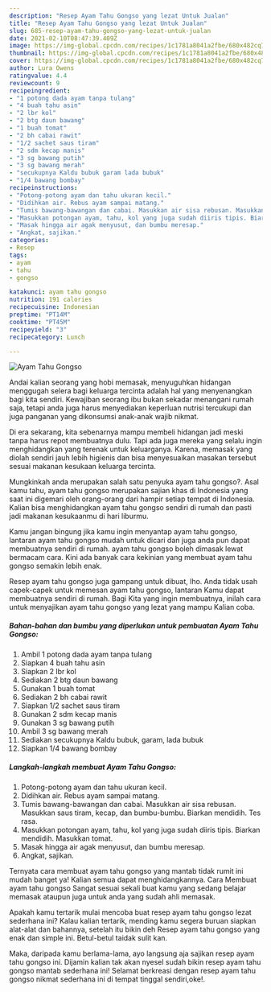 ```yaml
---
description: "Resep Ayam Tahu Gongso yang lezat Untuk Jualan"
title: "Resep Ayam Tahu Gongso yang lezat Untuk Jualan"
slug: 685-resep-ayam-tahu-gongso-yang-lezat-untuk-jualan
date: 2021-02-10T08:47:39.409Z
image: https://img-global.cpcdn.com/recipes/1c1781a8041a2fbe/680x482cq70/ayam-tahu-gongso-foto-resep-utama.jpg
thumbnail: https://img-global.cpcdn.com/recipes/1c1781a8041a2fbe/680x482cq70/ayam-tahu-gongso-foto-resep-utama.jpg
cover: https://img-global.cpcdn.com/recipes/1c1781a8041a2fbe/680x482cq70/ayam-tahu-gongso-foto-resep-utama.jpg
author: Lura Owens
ratingvalue: 4.4
reviewcount: 9
recipeingredient:
- "1 potong dada ayam tanpa tulang"
- "4 buah tahu asin"
- "2 lbr kol"
- "2 btg daun bawang"
- "1 buah tomat"
- "2 bh cabai rawit"
- "1/2 sachet saus tiram"
- "2 sdm kecap manis"
- "3 sg bawang putih"
- "3 sg bawang merah"
- "secukupnya Kaldu bubuk garam lada bubuk"
- "1/4 bawang bombay"
recipeinstructions:
- "Potong-potong ayam dan tahu ukuran kecil."
- "Didihkan air. Rebus ayam sampai matang."
- "Tumis bawang-bawangan dan cabai. Masukkan air sisa rebusan. Masukkan saus tiram, kecap, dan bumbu-bumbu. Biarkan mendidih. Tes rasa."
- "Masukkan potongan ayam, tahu, kol yang juga sudah diiris tipis. Biarkan mendidih. Masukkan tomat."
- "Masak hingga air agak menyusut, dan bumbu meresap."
- "Angkat, sajikan."
categories:
- Resep
tags:
- ayam
- tahu
- gongso

katakunci: ayam tahu gongso 
nutrition: 191 calories
recipecuisine: Indonesian
preptime: "PT14M"
cooktime: "PT45M"
recipeyield: "3"
recipecategory: Lunch

---
```



![Ayam Tahu Gongso](https://img-global.cpcdn.com/recipes/1c1781a8041a2fbe/680x482cq70/ayam-tahu-gongso-foto-resep-utama.jpg)

Andai kalian seorang yang hobi memasak, menyuguhkan hidangan menggugah selera bagi keluarga tercinta adalah hal yang menyenangkan bagi kita sendiri. Kewajiban seorang ibu bukan sekadar menangani rumah saja, tetapi anda juga harus menyediakan keperluan nutrisi tercukupi dan juga panganan yang dikonsumsi anak-anak wajib nikmat.

Di era  sekarang, kita sebenarnya mampu membeli hidangan jadi meski tanpa harus repot membuatnya dulu. Tapi ada juga mereka yang selalu ingin menghidangkan yang terenak untuk keluarganya. Karena, memasak yang diolah sendiri jauh lebih higienis dan bisa menyesuaikan masakan tersebut sesuai makanan kesukaan keluarga tercinta. 



Mungkinkah anda merupakan salah satu penyuka ayam tahu gongso?. Asal kamu tahu, ayam tahu gongso merupakan sajian khas di Indonesia yang saat ini digemari oleh orang-orang dari hampir setiap tempat di Indonesia. Kalian bisa menghidangkan ayam tahu gongso sendiri di rumah dan pasti jadi makanan kesukaanmu di hari liburmu.

Kamu jangan bingung jika kamu ingin menyantap ayam tahu gongso, lantaran ayam tahu gongso mudah untuk dicari dan juga anda pun dapat membuatnya sendiri di rumah. ayam tahu gongso boleh dimasak lewat bermacam cara. Kini ada banyak cara kekinian yang membuat ayam tahu gongso semakin lebih enak.

Resep ayam tahu gongso juga gampang untuk dibuat, lho. Anda tidak usah capek-capek untuk memesan ayam tahu gongso, lantaran Kamu dapat membuatnya sendiri di rumah. Bagi Kita yang ingin membuatnya, inilah cara untuk menyajikan ayam tahu gongso yang lezat yang mampu Kalian coba.

<!--inarticleads1-->

##### Bahan-bahan dan bumbu yang diperlukan untuk pembuatan Ayam Tahu Gongso:

1. Ambil 1 potong dada ayam tanpa tulang
1. Siapkan 4 buah tahu asin
1. Siapkan 2 lbr kol
1. Sediakan 2 btg daun bawang
1. Gunakan 1 buah tomat
1. Sediakan 2 bh cabai rawit
1. Siapkan 1/2 sachet saus tiram
1. Gunakan 2 sdm kecap manis
1. Gunakan 3 sg bawang putih
1. Ambil 3 sg bawang merah
1. Sediakan secukupnya Kaldu bubuk, garam, lada bubuk
1. Siapkan 1/4 bawang bombay




<!--inarticleads2-->

##### Langkah-langkah membuat Ayam Tahu Gongso:

1. Potong-potong ayam dan tahu ukuran kecil.
1. Didihkan air. Rebus ayam sampai matang.
1. Tumis bawang-bawangan dan cabai. Masukkan air sisa rebusan. Masukkan saus tiram, kecap, dan bumbu-bumbu. Biarkan mendidih. Tes rasa.
1. Masukkan potongan ayam, tahu, kol yang juga sudah diiris tipis. Biarkan mendidih. Masukkan tomat.
1. Masak hingga air agak menyusut, dan bumbu meresap.
1. Angkat, sajikan.




Ternyata cara membuat ayam tahu gongso yang mantab tidak rumit ini mudah banget ya! Kalian semua dapat menghidangkannya. Cara Membuat ayam tahu gongso Sangat sesuai sekali buat kamu yang sedang belajar memasak ataupun juga untuk anda yang sudah ahli memasak.

Apakah kamu tertarik mulai mencoba buat resep ayam tahu gongso lezat sederhana ini? Kalau kalian tertarik, mending kamu segera buruan siapkan alat-alat dan bahannya, setelah itu bikin deh Resep ayam tahu gongso yang enak dan simple ini. Betul-betul taidak sulit kan. 

Maka, daripada kamu berlama-lama, ayo langsung aja sajikan resep ayam tahu gongso ini. Dijamin kalian tak akan nyesel sudah bikin resep ayam tahu gongso mantab sederhana ini! Selamat berkreasi dengan resep ayam tahu gongso nikmat sederhana ini di tempat tinggal sendiri,oke!.

